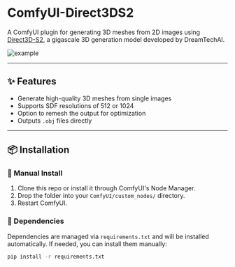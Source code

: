 # ComfyUI-Direct3DS2

A ComfyUI plugin for generating 3D meshes from 2D images using [Direct3D-S2](https://github.com/DreamTechAI/Direct3D-S2), a gigascale 3D generation model developed by DreamTechAI.

![example](https://raw.githubusercontent.com/DreamTechAI/Direct3D-S2/main/assets/test/13.png)

---

## ✨ Features

- Generate high-quality 3D meshes from single images
- Supports SDF resolutions of 512 or 1024
- Option to remesh the output for optimization
- Outputs `.obj` files directly

---

## 📦 Installation

### 📁 Manual Install

1. Clone this repo or install it through ComfyUI's Node Manager.
2. Drop the folder into your `ComfyUI/custom_nodes/` directory.
3. Restart ComfyUI.

### 🧪 Dependencies

Dependencies are managed via `requirements.txt` and will be installed automatically. If needed, you can install them manually:

```bash
pip install -r requirements.txt
